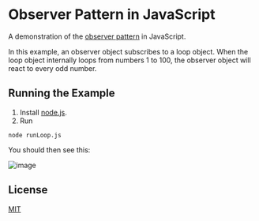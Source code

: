 # Observer Pattern in JavaScript

A demonstration of the [observer pattern](https://www.dofactory.com/javascript/design-patterns/observer) in JavaScript.

In this example, an observer object subscribes to a loop object. When the loop object internally loops from numbers 1 to 100, the observer object will react to every odd number.

## Running the Example

1. Install [node.js](https://nodejs.org/en/).
2. Run

```
node runLoop.js
```

You should then see this:

![image](https://user-images.githubusercontent.com/38395166/135772181-05fbac04-1041-436f-b321-ef26899cabd9.png)

## License

[MIT](https://choosealicense.com/licenses/mit/)

